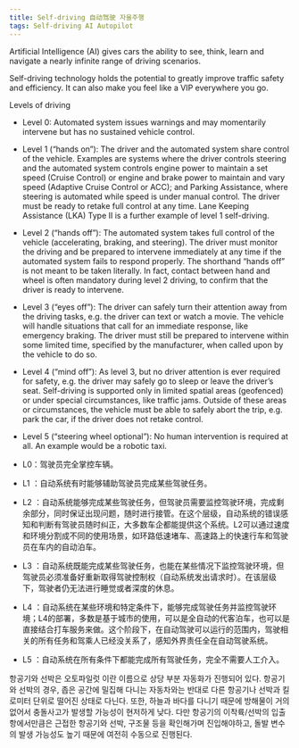 ```yaml
---
title: Self-driving 自动驾驶 자율주행
tags: Self-driving AI Autopilot
---
```


Artificial Intelligence (AI) gives cars the ability to see, think, learn and navigate a nearly infinite range of driving scenarios.

Self-driving technology holds the potential to greatly improve traffic safety and efficiency. It can also make you feel like a VIP everywhere you go.

Levels of driving

* Level 0: Automated system issues warnings and may momentarily intervene but has no sustained vehicle control.
* Level 1 (“hands on”): The driver and the automated system share control of the vehicle. Examples are systems where the driver controls steering and the automated system controls engine power to maintain a set speed (Cruise Control) or engine and brake power to maintain and vary speed (Adaptive Cruise Control or ACC); and Parking Assistance, where steering is automated while speed is under manual control. The driver must be ready to retake full control at any time. Lane Keeping Assistance (LKA) Type II is a further example of level 1 self-driving.
* Level 2 (“hands off”): The automated system takes full control of the vehicle (accelerating, braking, and steering). The driver must monitor the driving and be prepared to intervene immediately at any time if the automated system fails to respond properly. The shorthand “hands off” is not meant to be taken literally. In fact, contact between hand and wheel is often mandatory during level 2 driving, to confirm that the driver is ready to intervene.
* Level 3 (“eyes off”): The driver can safely turn their attention away from the driving tasks, e.g. the driver can text or watch a movie. The vehicle will handle situations that call for an immediate response, like emergency braking. The driver must still be prepared to intervene within some limited time, specified by the manufacturer, when called upon by the vehicle to do so.
* Level 4 (“mind off”): As level 3, but no driver attention is ever required for safety, e.g. the driver may safely go to sleep or leave the driver’s seat. Self-driving is supported only in limited spatial areas (geofenced) or under special circumstances, like traffic jams. Outside of these areas or circumstances, the vehicle must be able to safely abort the trip, e.g. park the car, if the driver does not retake control.
* Level 5 (“steering wheel optional”): No human intervention is required at all. An example would be a robotic taxi.

* L0：驾驶员完全掌控车辆。
* L1 ：自动系统有时能够辅助驾驶员完成某些驾驶任务。
* L2 ：自动系统能够完成某些驾驶任务，但驾驶员需要监控驾驶环境，完成剩余部分，同时保证出现问题，随时进行接管。在这个层级，自动系统的错误感知和判断有驾驶员随时纠正，大多数车企都能提供这个系统。L2可以通过速度和环境分割成不同的使用场景，如环路低速堵车、高速路上的快速行车和驾驶员在车内的自动泊车。
* L3 ：自动系统既能完成某些驾驶任务，也能在某些情况下监控驾驶环境，但驾驶员必须准备好重新取得驾驶控制权（自动系统发出请求时）。在该层级下，驾驶者仍无法进行睡觉或者深度的休息。
* L4 ：自动系统在某些环境和特定条件下，能够完成驾驶任务并监控驾驶环境；L4的部署，多数是基于城市的使用，可以是全自动的代客泊车，也可以是直接结合打车服务来做。这个阶段下，在自动驾驶可以运行的范围内，驾驶相关的所有任务和驾乘人已经没关系了，感知外界责任全在自动驾驶系统。
* L5 ：自动系统在所有条件下都能完成所有驾驶任务，完全不需要人工介入。

항공기와 선박은 오토파일럿 이란 이름으로 상당 부분 자동화가 진행되어 있다. 항공기와 선박의 경우, 좁은 공간에 밀집해 다니는 자동차와는 반대로 다른 항공기나 선박과 킬로미터 단위로 떨어진 상태로 다닌다. 또한, 하늘과 바다를 다니기 때문에 방해물이 거의 없어서 충돌사고가 발생할 가능성이 현저하게 낮다. 다만 항공기의 이착륙/선박의 입출항에서만큼은 근접한 항공기와 선박, 구조물 등을 확인해가며 진입해야하고, 돌발 변수의 발생 가능성도 높기 때문에 여전히 수동으로 진행된다.

<!--more-->
